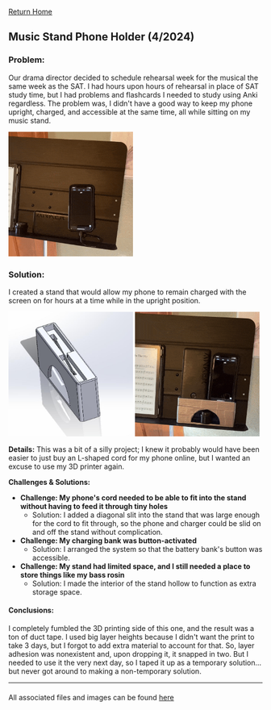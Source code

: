 [Return Home](../../README.md)

## Music Stand Phone Holder (4/2024)

### Problem:
Our drama director decided to schedule rehearsal week for the musical the same week as the SAT. I had hours upon hours of rehearsal in place of SAT study time, but I had problems and flashcards I needed to study using Anki regardless. The problem was, I didn't have a good way to keep my phone upright, charged, and accessible at the same time, all while sitting on my music stand.

<img src="picture1.gif" width="49%"> 

### Solution:
I created a stand that would allow my phone to remain charged with the screen on for hours at a time while in the upright position.

<img src="picture2.jpg" width="49%"> <img src="picture3.gif" width="49%"> 

**Details:**
This was a bit of a silly project; I knew it probably would have been easier to just buy an L-shaped cord for my phone online, but I wanted an excuse to use my 3D printer again.

**Challenges & Solutions:**
- **Challenge: My phone's cord needed to be able to fit into the stand without having to feed it through tiny holes** 
    - Solution: I added a diagonal slit into the stand that was large enough for the cord to fit through, so the phone and charger could be slid on and off the stand without complication.
- **Challenge: My charging bank was button-activated**
    - Solution: I arranged the system so that the battery bank's button was accessible.
- **Challenge: My stand had limited space, and I still needed a place to store things like my bass rosin** 
    - Solution: I made the interior of the stand hollow to function as extra storage space.

#### Conclusions:
I completely fumbled the 3D printing side of this one, and the result was a ton of duct tape. I used big layer heights because I didn't want the print to take 3 days, but I forgot to add extra material to account for that. So, layer adhesion was nonexistent and, upon dropping it, it snapped in two. But I needed to use it the very next day, so I taped it up as a temporary solution... but never got around to making a non-temporary solution.

---
####
All associated files and images can be found [here](./)